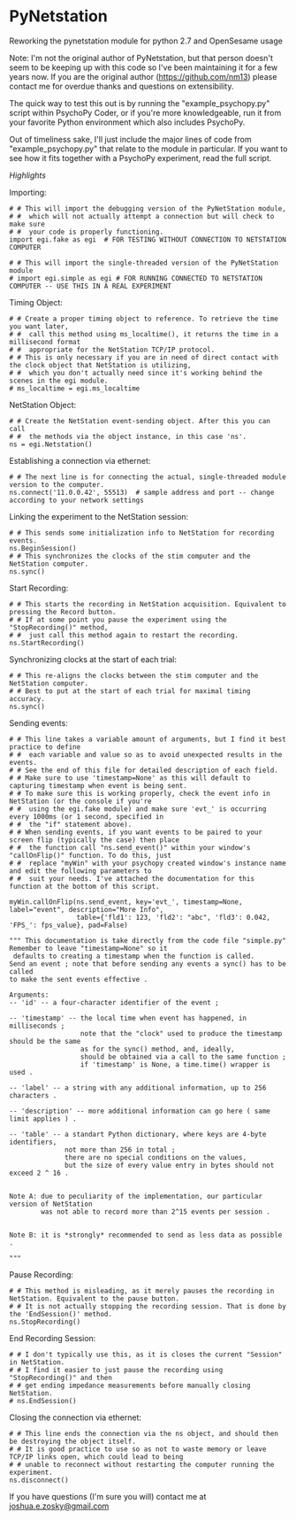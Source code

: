 # PyNetstation
Reworking the pynetstation module for python 2.7 and OpenSesame usage

Note: I'm not the original author of PyNetstation, but that person doesn't seem to be keeping up with this code so I've been maintaining it for a few years now. If you are the original author (https://github.com/nm13) please contact me for overdue thanks and questions on extensibility.

The quick way to test this out is by running the "example_psychopy.py" script within PsychoPy Coder, or if you're more knowledgeable, run it from your favorite Python environment which also includes PsychoPy.

Out of timeliness sake, I'll just include the major lines of code from "example_psychopy.py" that relate to the module in particular. If you want to see how it fits together with a PsychoPy experiment, read the full script.

*Highlights*

Importing:
```
# # This will import the debugging version of the PyNetStation module,
# #  which will not actually attempt a connection but will check to make sure
# #  your code is properly functioning.
import egi.fake as egi  # FOR TESTING WITHOUT CONNECTION TO NETSTATION COMPUTER

# # This will import the single-threaded version of the PyNetStation module
# import egi.simple as egi # FOR RUNNING CONNECTED TO NETSTATION COMPUTER -- USE THIS IN A REAL EXPERIMENT
```

Timing Object:
```
# # Create a proper timing object to reference. To retrieve the time you want later,
# #  call this method using ms_localtime(), it returns the time in a millisecond format
# #  appropriate for the NetStation TCP/IP protocol.
# # This is only necessary if you are in need of direct contact with the clock object that NetStation is utilizing,
# #  which you don't actually need since it's working behind the scenes in the egi module.
# ms_localtime = egi.ms_localtime
```

NetStation Object:
```
# # Create the NetStation event-sending object. After this you can call
# #  the methods via the object instance, in this case 'ns'.
ns = egi.Netstation()
```

Establishing a connection via ethernet:
```
# # The next line is for connecting the actual, single-threaded module version to the computer.
ns.connect('11.0.0.42', 55513)  # sample address and port -- change according to your network settings
```

Linking the experiment to the NetStation session:
```
# # This sends some initialization info to NetStation for recording events.
ns.BeginSession()
# # This synchronizes the clocks of the stim computer and the NetStation computer.
ns.sync()
```

Start Recording:
```
# # This starts the recording in NetStation acquisition. Equivalent to pressing the Record button.
# # If at some point you pause the experiment using the "StopRecording()" method,
# #  just call this method again to restart the recording.
ns.StartRecording()
```

Synchronizing clocks at the start of each trial:
```
# # This re-aligns the clocks between the stim computer and the NetStation computer.
# # Best to put at the start of each trial for maximal timing accuracy.
ns.sync()
```

Sending events:
```
# # This line takes a variable amount of arguments, but I find it best practice to define
# #  each variable and value so as to avoid unexpected results in the events.
# # See the end of this file for detailed description of each field.
# # Make sure to use 'timestamp=None' as this will default to capturing timestamp when event is being sent.
# # To make sure this is working properly, check the event info in NetStation (or the console if you're
# #  using the egi.fake module) and make sure 'evt_' is occurring every 1000ms (or 1 second, specified in
# #  the "if" statement above).
# # When sending events, if you want events to be paired to your screen flip (typically the case) then place
# #  the function call "ns.send_event()" within your window's "callOnFlip()" function. To do this, just
# #  replace "myWin" with your psychopy created window's instance name and edit the following parameters to
# #  suit your needs. I've attached the documentation for this function at the bottom of this script.

myWin.callOnFlip(ns.send_event, key='evt_', timestamp=None, label="event", description="More Info",
                 table={'fld1': 123, 'fld2': "abc", 'fld3': 0.042, 'FPS_': fps_value}, pad=False)

""" This documentation is take directly from the code file "simple.py" Remember to leave "timestamp=None" so it
 defaults to creating a timestamp when the function is called. 
Send an event ; note that before sending any events a sync() has to be called
to make the sent events effective .

Arguments:
-- 'id' -- a four-character identifier of the event ;

-- 'timestamp' -- the local time when event has happened, in milliseconds ;
                  note that the "clock" used to produce the timestamp should be the same
                  as for the sync() method, and, ideally,
                  should be obtained via a call to the same function ;
                  if 'timestamp' is None, a time.time() wrapper is used .

-- 'label' -- a string with any additional information, up to 256 characters .

-- 'description' -- more additional information can go here ( same limit applies ) .

-- 'table' -- a standart Python dictionary, where keys are 4-byte identifiers,
              not more than 256 in total ;
              there are no special conditions on the values,
              but the size of every value entry in bytes should not exceed 2 ^ 16 .


Note A: due to peculiarity of the implementation, our particular version of NetStation
        was not able to record more than 2^15 events per session .


Note B: it is *strongly* recommended to send as less data as possible .

"""
```

Pause Recording:
```
# # This method is misleading, as it merely pauses the recording in NetStation. Equivalent to the pause button.
# # It is not actually stopping the recording session. That is done by the 'EndSession()' method.
ns.StopRecording()
```

End Recording Session:
```
# # I don't typically use this, as it is closes the current "Session" in NetStation.
# # I find it easier to just pause the recording using "StopRecording()" and then
# # get ending impedance measurements before manually closing NetStation.
# ns.EndSession()
```

Closing the connection via ethernet:
```
# # This line ends the connection via the ns object, and should then be destroying the object itself.
# # It is good practice to use so as not to waste memory or leave TCP/IP links open, which could lead to being
# # unable to reconnect without restarting the computer running the experiment.
ns.disconnect()
```

If you have questions (I'm sure you will) contact me at joshua.e.zosky@gmail.com
